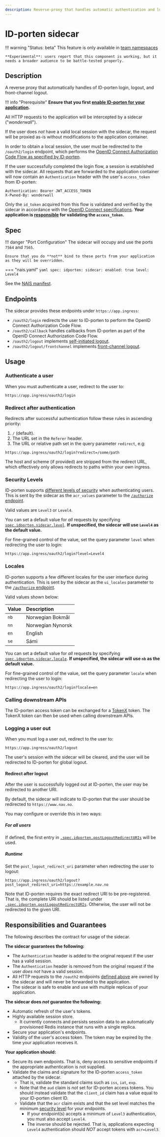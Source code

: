 ```yaml
---
description: Reverse-proxy that handles automatic authentication and login/logout flows for ID-porten.
---
```


# ID-porten sidecar

!!! warning "Status: beta"
    This feature is only available in [team namespaces](../../../clusters/team-namespaces.md)

    **Experimental**: users report that this component is working, but it needs a broader audience to be battle-tested properly.

## Description

A reverse proxy that automatically handles of ID-porten login, logout, and front-channel logout.

!!! info "Prerequisite"
    **Ensure that you first [enable ID-porten for your application](README.md).**

All HTTP requests to the application will be intercepted by a sidecar ("_wonderwall_").

If the user does _not_ have a valid local session with the sidecar, the request will be proxied as-is without 
modifications to the application container.

In order to obtain a local session, the user must be redirected to the `/oauth2/login` endpoint, which performs the
[OpenID Connect Authorization Code Flow as specified by ID-porten](https://docs.digdir.no/oidc_guide_idporten.html).

If the user successfully completed the login flow, a session is established with the sidecar. All requests that are 
forwarded to the application container will now contain an `Authentication` header with the user's `access_token` from ID-porten:

```
Authentication: Bearer JWT_ACCESS_TOKEN
X-Pwned-By: wonderwall
```

Only the `id_token` acquired from this flow is validated and verified by the sidecar in accordance with the
[OpenID Connect specifications](https://openid.net/specs/openid-connect-core-1_0.html#IDTokenValidation). 
**Your application is [responsible](#responsibilities-and-guarantees) for validating the `access_token`.**

## Spec

!!! danger "Port Configuration"
    The sidecar will occupy and use the ports `7564` and `7565`.

    Ensure that you do **not** bind to these ports from your application as they will be overridden.

=== "nais.yaml"
    ```yaml
    spec:
      idporten:
        sidecar:
          enabled: true
          level: Level4
    ```

See the [NAIS manifest](../../../nais-application/application.md#idportensidecar).

## Endpoints

The sidecar provides these endpoints under `https://app.ingress`:

* `/oauth2/login` redirects the user to ID-porten to perform the OpenID Connect Authorization Code Flow.
* `/oauth2/callback` handles callbacks from ID-porten as part of the OpenID Connect Authorization Code Flow.
* `/oauth2/logout` implements [self-initiated logout](README.md#self-initiated-logout).
* `/oauth2/logout/frontchannel` implements [front-channel logout](README.md#front-channel-logout).

## Usage

### Authenticate a user

When you must authenticate a user, redirect to the user to:

```
https://app.ingress/oauth2/login
```

### Redirect after authentication

Redirects after successful authentication follow these rules in ascending priority:

1. `/` (default).
2. The URL set in the `Referer` header.
3. The URL or relative path set in the query parameter `redirect`, e.g:
   
```
https://app.ingress/oauth2/login?redirect=/some/path
```

The host and scheme (if provided) are stripped from the redirect URL, which effectively only allows 
redirects to paths within your own ingress.

### Security Levels

ID-porten supports [different levels of security](https://eid.difi.no/en/security-and-cookies/different-levels-security)
when authenticating users. 
This is sent by the sidecar as the `acr_values` parameter to the [`/authorize` endpoint](https://docs.digdir.no/oidc_protocol_authorize.html).

Valid values are `Level3` or `Level4`.

You can set a default value for _all_ requests by specifying [`spec.idporten.sidecar.level`](../../../nais-application/application.md#idportensidecarlevel). 
**If unspecified, the sidecar will use `Level4` as the default value.**

For fine-grained control of the value, set the query parameter `level` when redirecting the user to login:

```
https://app.ingress/oauth2/login?level=Level4
```

### Locales

ID-porten supports a few different locales for the user interface during authentication. 
This is sent by the sidecar as the `ui_locales` parameter to the [`/authorize` endpoint](https://docs.digdir.no/oidc_protocol_authorize.html).

Valid values shown below:

| Value | Description       |
| :---- | :---------------- |
| `nb`  | Norwegian Bokmål  |
| `nn`  | Norwegian Nynorsk |
| `en`  | English           |
| `se`  | Sámi              |

You can set a default value for _all_ requests by specifying [`spec.idporten.sidecar.locale`](../../../nais-application/application.md#idportensidecarlocale).
**If unspecified, the sidecar will use `nb` as the default value.**

For fine-grained control of the value, set the query parameter `locale` when redirecting the user to login:

```
https://app.ingress/oauth2/login?locale=en
```

### Calling downstream APIs

The ID-porten access token can be exchanged for a [TokenX](../tokenx.md) token. 
The TokenX token can then be used when calling downstream APIs.

### Logging a user out

When you must log a user out, redirect to the user to:

```
https://app.ingress/oauth2/logout
```

The user's session with the sidecar will be cleared, and the user will be redirected to ID-porten for global logout.

#### Redirect after logout

After the user is successfully logged out at ID-porten, the user may be redirected to another URI.

By default, the sidecar will indicate to ID-porten that the user should be redirected to `https://www.nav.no`.

You may configure or override this in two ways:

##### For all users

If defined, the first entry in [`.spec.idporten.postLogoutRedirectURIs`](../../../nais-application/application.md#idportenpostlogoutredirecturis) 
will be used.

##### Runtime

Set the `post_logout_redirect_uri` parameter when redirecting the user to logout:

```
https://app.ingress/oauth2/logout?post_logout_redirect_uri=https://example.nav.no
```

Note that ID-porten requires the exact redirect URI to be pre-registered. That is, the complete URI should be listed 
under [`.spec.idporten.postLogoutRedirectURIs`](../../../nais-application/application.md#idportenpostlogoutredirecturis). 
Otherwise, the user will not be redirected to the given URI.

## Responsibilities and Guarantees

The following describes the contract for usage of the sidecar.

**The sidecar guarantees the following:**

* The `Authentication` header is added to the original request if the user has a valid session.
* The `Authentication` header is removed from the original request if the user _does not_ have a valid session.
* All HTTP requests to the `/oauth2` endpoints [defined above](#endpoints) are owned by the sidecar and will never be forwarded to the application.
* The sidecar is safe to enable and use with multiple replicas of your application.

**The sidecar does _not_ guarantee the following:**

* Automatic refresh of the user's tokens. 
* Highly available session store.
    * It currently connects and persists session data to an automatically provisioned Redis instance that runs with a single replica.
* Secure your application's endpoints.
* Validity of the user's access token. The token may be expired by the time your application receives it.

**Your application should:**

* Secure its own endpoints. That is, deny access to sensitive endpoints if the appropriate authentication is not supplied.
* Validate the claims and signature for the ID-porten `access_token` attached by the sidecar.
    * That is, validate the standard claims such as `iss`, `iat`, `exp`.
    * Note that the `aud` claim is _not_ set for ID-porten access tokens.
      You should instead validate that the `client_id` claim has a value equal to your ID-porten client ID.
    * Validate that the `acr` claim exists and that the set level matches the minimum [security level](#security-levels) for your endpoints.
        * If your endpoint(s) accepts a minimum of `Level3` authentication, you must also accept `Level4`.
        * The inverse should be rejected. That is, applications expecting `Level4` authentication should _NOT_ accept tokens with `acr=Level3`.
